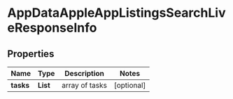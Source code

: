 # AppDataAppleAppListingsSearchLiveResponseInfo


## Properties

| Name | Type | Description | Notes |
|------------ | ------------- | ------------- | -------------|
**tasks** | **List<AppDataAppleAppListingsSearchLiveTaskInfo>** | array of tasks |[optional]|